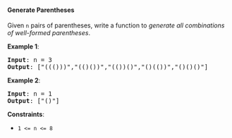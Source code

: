 #### Generate Parentheses

Given `n` pairs of parentheses, write a function to _generate all combinations
of well-formed parentheses_.

**Example 1**:

<pre><b>Input</b>: n = 3
<b>Output</b>: ["((()))","(()())","(())()","()(())","()()()"]
</pre>

**Example 2**:

<pre><b>Input</b>: n = 1
<b>Output</b>: ["()"]
</pre>

**Constraints**:

- `1 <= n <= 8`
